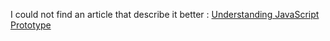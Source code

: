 I could not find an article that describe it better : [Understanding JavaScript Prototype](https://zellwk.com/blog/javascript-prototype/)